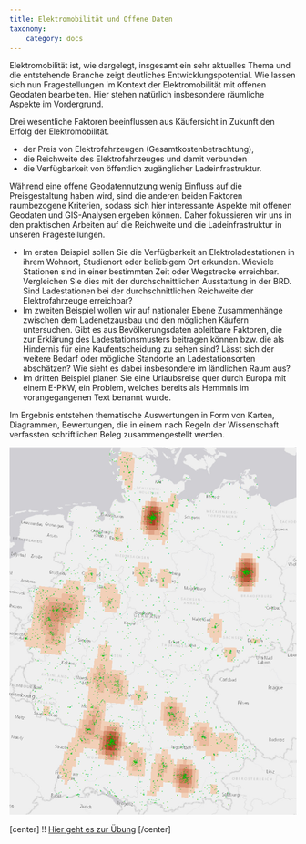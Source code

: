 ```yaml
---
title: Elektromobilität und Offene Daten
taxonomy:
    category: docs
---
```

Elektromobilität ist, wie dargelegt, insgesamt ein sehr aktuelles Thema und die entstehende Branche zeigt deutliches Entwicklungspotential. Wie lassen sich nun Fragestellungen im Kontext der Elektromobilität mit offenen Geodaten bearbeiten. Hier stehen natürlich insbesondere räumliche Aspekte im Vordergrund.

Drei wesentliche Faktoren beeinflussen aus Käufersicht in Zukunft den Erfolg der Elektromobilität.
- der Preis von Elektrofahrzeugen (Gesamtkostenbetrachtung),
- die Reichweite des Elektrofahrzeuges und damit verbunden
- die Verfügbarkeit von öffentlich zugänglicher Ladeinfrastruktur.

Während eine offene Geodatennutzung wenig Einfluss auf die Preisgestaltung haben wird, sind die anderen beiden Faktoren raumbezogene Kriterien, sodass sich hier interessante Aspekte mit offenen Geodaten und GIS-Analysen ergeben können. Daher fokussieren wir uns in den praktischen Arbeiten auf die Reichweite und die Ladeinfrastruktur in unseren Fragestellungen.

- Im ersten Beispiel sollen Sie die Verfügbarkeit an Elektroladestationen in ihrem Wohnort, Studienort oder beliebigem Ort erkunden. Wieviele Stationen sind in einer bestimmten Zeit oder Wegstrecke erreichbar. Vergleichen Sie dies mit der durchschnittlichen Ausstattung in der BRD. Sind Ladestationen bei der durchschnittlichen Reichweite der Elektrofahrzeuge erreichbar?
- Im zweiten Beispiel wollen wir auf nationaler Ebene Zusammenhänge zwischen dem Ladenetzausbau und den möglichen Käufern untersuchen. Gibt es aus Bevölkerungsdaten ableitbare Faktoren, die zur Erklärung des Ladestationsmusters beitragen können bzw. die als Hindernis für eine Kaufentscheidung zu sehen sind? Lässt sich der weitere Bedarf oder mögliche Standorte an Ladestationsorten abschätzen? Wie sieht es dabei insbesondere im ländlichen Raum aus?
- Im dritten Beispiel planen Sie eine Urlaubsreise quer durch Europa mit einem E-PKW, ein Problem, welches bereits als Hemmnis im vorangegangenen Text benannt wurde.

Im Ergebnis entstehen thematische Auswertungen in Form von Karten, Diagrammen, Bewertungen, die in einem nach Regeln der Wissenschaft verfassten schriftlichen Beleg zusammengestellt werden.

![](kerndichte.png?classes=caption "Räumliche Verteilung der Ladestationen in Deutschland und Kerndichteschätzung")

[center]
!! [Hier geht es zur Übung](/elektromobilitaet/uebung)
[/center]
